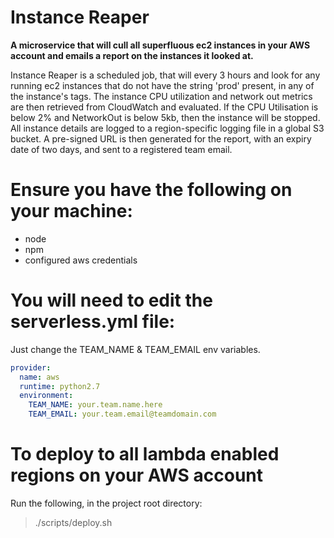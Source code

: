 # Instance Reaper #

**A microservice that will cull all superfluous ec2 instances in your AWS account and emails a report on the instances it looked at.**   

Instance Reaper is a scheduled job, that will every 3 hours and look for any running ec2 instances that do not have the string 'prod' present, in any of the instance's tags. The instance CPU utilization and network out metrics are then retrieved from CloudWatch and evaluated. If the CPU Utilisation is below 2% and NetworkOut is below 5kb, then the instance will be stopped. All instance details are logged to a region-specific logging file in a global S3 bucket. A pre-signed URL is then generated for the report, with an expiry date of two days, and sent to a registered team email.

# Ensure you have the following on your machine:

- node 
- npm 
- configured aws credentials

# You will need to edit the serverless.yml file:

Just change the TEAM_NAME & TEAM_EMAIL env variables.

```yml
provider:
  name: aws
  runtime: python2.7
  environment: 
    TEAM_NAME: your.team.name.here
    TEAM_EMAIL: your.team.email@teamdomain.com
```

# To deploy to all lambda enabled regions on your AWS account

Run the following, in the project root directory:

> ./scripts/deploy.sh
